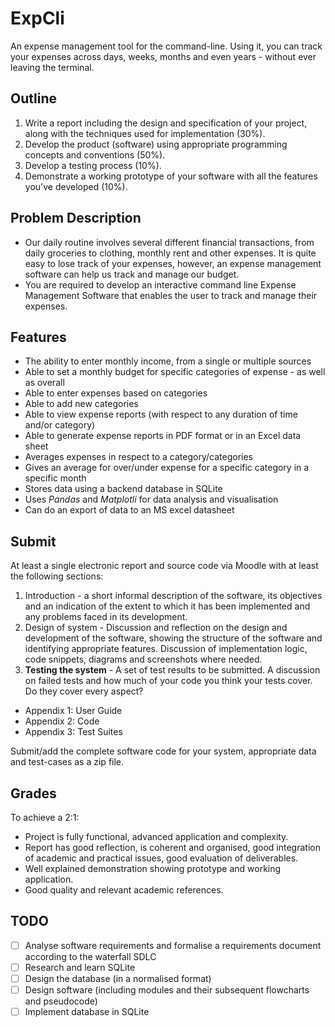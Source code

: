 # ExpCli
An expense management tool for the command-line. Using it, you can track your
expenses across days, weeks, months and even years - without ever leaving the
terminal.

## Outline
1. Write a report including the design and specification of your project, along with the techniques used for implementation (30%).
2. Develop the product (software) using appropriate programming concepts and conventions (50%).
3. Develop a testing process (10%).
4. Demonstrate a working prototype of your software with all the features you've developed (10%).

## Problem Description
* Our daily routine involves several different financial transactions, from daily groceries to clothing, monthly rent and other expenses. It is quite easy to lose track of your expenses, however, an expense management software can help us track and manage our budget.
* You are required to develop an interactive command line Expense Management Software that enables the user to track and manage their expenses.


## Features
* The ability to enter monthly income, from a single or multiple sources
* Able to set a monthly budget for specific categories of expense - as well as
  overall
* Able to enter expenses based on categories
* Able to add new categories
* Able to view expense reports (with respect to any duration of time and/or
  category)
* Able to generate expense reports in PDF format or in an Excel data sheet
* Averages expenses in respect to a category/categories
* Gives an average for over/under expense for a specific category in a specific
  month
* Stores data using a backend database in SQLite
* Uses *Pandas* and *Matplotli* for data analysis and visualisation
* Can do an export of data to an MS excel datasheet

## Submit
At least a single electronic report and source code via Moodle with at least the following sections:
1. Introduction - a short informal description of the software, its objectives and an indication of the extent to which it has been implemented and any problems faced in its development.
2. Design of system - Discussion and reflection on the design and development of the software, showing the structure of the software and identifying appropriate features. Discussion of implementation logic, code snippets, diagrams and screenshots where needed.
3. **Testing the system** - A set of test results to be submitted. A discussion on failed tests and how much of your code you think your tests cover. Do they cover every aspect?

* Appendix 1: User Guide
* Appendix 2: Code
* Appendix 3: Test Suites

Submit/add the complete software code for your system, appropriate data and test-cases as a zip file.

## Grades

To achieve a 2:1:
* Project is fully functional, advanced application and complexity.
* Report has good reflection, is coherent and organised, good integration of academic and practical issues, good evaluation of deliverables.
* Well explained demonstration showing prototype and working application.
* Good quality and relevant academic references.

## TODO
- [ ] Analyse software requirements and formalise a requirements document
      according to the waterfall SDLC
- [ ] Research and learn SQLite
- [ ] Design the database (in a normalised format)
- [ ] Design software (including modules and their subsequent flowcharts and
      pseudocode)
- [ ] Implement database in SQLite
